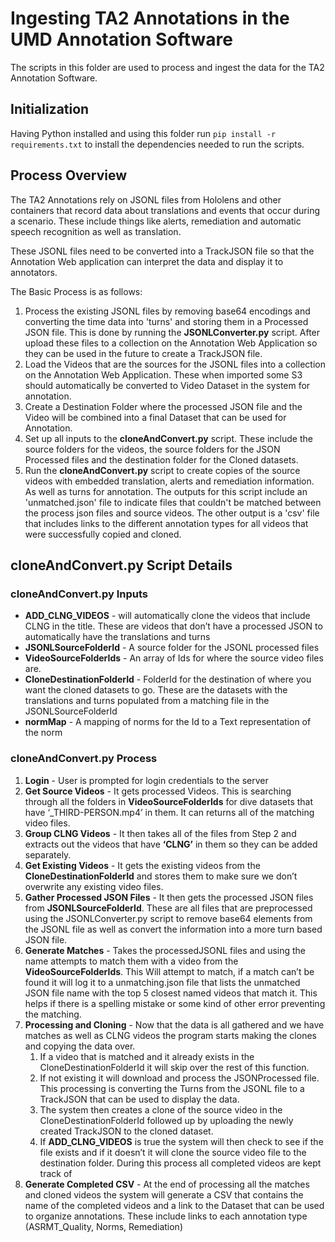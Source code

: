 # Ingesting TA2 Annotations in the UMD Annotation Software

The scripts in this folder are used to process and ingest the data for the TA2 Annotation Software.


## Initialization

Having Python installed and using this folder run `pip install -r requirements.txt` to install the dependencies needed to run the scripts.

## Process Overview

The TA2 Annotations rely on JSONL files from Hololens and other containers that record data about translations and events that occur during a scenario.  These include things like alerts, remediation and automatic speech recognition as well as translation.

These JSONL files need to be converted into a TrackJSON file so that the Annotation Web application can interpret the data and display it to annotators.

The Basic Process is as follows:

1. Process the existing JSONL files by removing base64 encodings and converting the time data into 'turns' and storing them in a Processed JSON file.  This is done by running the **JSONLConverter.py** script.  After upload these files to a collection on the Annotation Web Application so they can be used in the future to create a TrackJSON file.
2. Load the Videos that are the sources for the JSONL files into a collection on the Annotation Web Application.  These when imported some S3 should automatically be converted to Video Dataset in the system for annotation.
3. Create a Destination Folder where the processed JSON file and the Video will be combined into a final Dataset that can be used for Annotation.
4. Set up all inputs to the **cloneAndConvert.py** script.  These include the source folders for the videos, the source folders for the JSON Processed files and the destination folder for the Cloned datasets.
5. Run the **cloneAndConvert.py** script to create copies of the source videos with embedded translation, alerts and remediation information.  As well as turns for annotation.  The outputs for this script include an 'unmatched.json' file to indicate files that couldn't be matched between the process json files and source videos.  The other output is a 'csv' file that includes links to the different annotation types for all videos that were successfully copied and cloned.


## cloneAndConvert.py Script Details

### cloneAndConvert.py Inputs

- **ADD_CLNG_VIDEOS** - will automatically clone the videos that include CLNG in the title.  These are videos that don’t have a processed JSON to automatically have the translations and turns
- **JSONLSourceFolderId** - A source folder for the JSONL processed files
- **VideoSourceFolderIds** - An array of Ids for where the source video files are.
- **CloneDestinationFolderId** - FolderId for the destination of where you want the cloned datasets to go.  These are the datasets with the translations and turns populated from a matching file in the JSONLSourceFolderId
- **normMap** - A mapping of norms for the Id to a Text representation of the norm

### cloneAndConvert.py Process

1. **Login** - User is prompted for login credentials to the server
2. **Get Source Videos** - It gets processed Videos.  This is searching through all the folders in **VideoSourceFolderIds** for dive datasets that have ‘_THIRD-PERSON.mp4’ in them.  It can returns all of the matching video files.
3. **Group CLNG Videos** - It then takes all of the files from Step 2 and extracts out the videos that have **‘CLNG’** in them so they can be added separately.
4. **Get Existing Videos** - It gets the existing videos from the **CloneDestinationFolderId** and stores them to make sure we don’t overwrite any existing video files.
5. **Gather Processed JSON Files** - It then gets the processed JSON files from **JSONLSourceFolderId**. These are all files that are preprocessed using the JSONLConverter.py script to remove base64 elements from the JSONL file as well as convert the information into a more turn based JSON file.
6. **Generate Matches** - Takes the processedJSONL files and using the name attempts to match them with a video from the **VideoSourceFolderIds**.  This Will attempt to match, if a match can’t be found it will log it to a unmatching.json file that lists the unmatched JSON file name with the top 5 closest named videos that match it.  This helps if there is a spelling mistake or some kind of other error preventing the matching.
6. **Processing and Cloning** - Now that the data is all gathered and we have matches as well as CLNG videos the program starts making the clones and copying the data over.
    1. If a video that is matched and it already exists in the CloneDestinationFolderId it will skip over the rest of this function.
    2. If not existing it will download and process the JSONProcessed file.  This processing is converting the Turns from the JSONL file to a TrackJSON that can be used to display the data.
    3. The system then creates a clone of the source video in the CloneDestinationFolderId followed up by uploading the newly created TrackJSON to the cloned dataset.
    4. If **ADD_CLNG_VIDEOS** is true the system will then check to see if the file exists and if it doesn’t it will clone the source video file to the destination folder.
       During this process all completed videos are kept track of
7. **Generate Completed CSV** - At the end of processing all the matches and cloned videos the system will generate a CSV that contains the name of the completed videos and a link to the Dataset that can be used to organize annotations.  These include links to each annotation type (ASRMT_Quality, Norms, Remediation)
